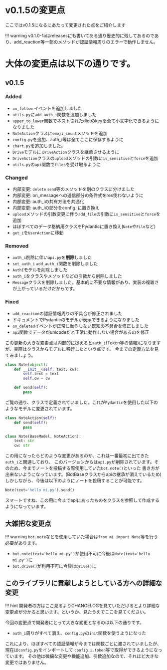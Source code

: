 # v0.1.5の変更点

ここではv0.1.5になるにあたって変更された点をご紹介します

!!! warning
    v0.1.0-1aはreleasesにも書いてある通り歴史的に残してあるのであり、add_reaction等一部のメソッドが認証情報周りのエラーで動作しません。

# 大体の変更点は以下の通りです。

## v0.1.5

### Added

- `on_follow` イベントを追加しました
- `utils.py`に`add_auth_i`関数を追加しました
- `upper_to_lower`関数でネストされたdictのkeyを全て小文字化できるようになりました
- `NoteAction`クラスに`emoji_count`メソッドを追加
- `config.py`を追加、auth_i等は全てここに保存するように
- `chart.py`を追加しました。
- `Drive`モデルに `DriveAction`クラスを継承させるように
- `DriveAction`クラスの`upload`メソッドの引数に`is_sensitive`と`force`を追加
- `utils.py`の`api`関数で`files`を受け取るように

### Changed

- 内部変更: `delete` `send`等のメソッドを別のクラスに分けました
- 内部変更: on_messageへの送信部分の条件式をres使わないように
- 内部変更: auth_iの共有方法を共通化
- 内部変更: auth_iの部分をconfig.iに置き換え
- `upload`メソッドの引数変更に伴う`add_file`の引数に`is_sensitive`と`force`を追加
- ほぼすべてのデータ格納用クラスをPydanticに置き換え(`Note`や`File`など)
- `get_i`を`UserAction`に移動

### Removed

- `auth_i`削除に伴い`api.py`を**削除**しました
- `set_auth_i` `add_auth_i`関数を削除しました
- `AuthI`モデルを削除しました
- `auth_i`をクラスやメソッドなどの引数から削除しました
- `Message`クラスを削除しました。基本的に不要な情報があり、実装の複雑さが上がっているだけだからです。

### Fixed

- `add_reaction`の認証情報周りの不具合が修正されました
- ドキュメントでPydanticのモデルが表示できるようになりました
- `on_deleted`イベントが正常に動作しない既知の不具合を修正しました
- `api`関数でデータがunicodeだと正常に動作しない場合があるのを修正

この更新の大きな変更点は内部的に捉えると`auth_i`(Token等の情報)になりますが、実際はクラスからモデルに移行したという点です。
今までの定義方法を見てみましょう。
```python
class Note(object):
    def __init__(self, text, cw):
        self.text = text
        self.cw = cw

    def send(self):
        pass
```
ご覧の通り、クラスで定義されていました。これが`Pydantic`を使用した以下のようなモデルに変更されています。

```python
class NoteAction(self):
    def send(self):
        pass

class Note(BaseModel, NoteAction):
    text: str
    cw: str
```
この用になったらどのような変更があるのか、これは一番最初に出てきた`auth_i`と関連しており、
このバージョンからは`api.py`が削除されています。そのため、今までノートを投稿する際使用していた`bot.note()`といった
書き方が出来ないようになっています。(BotBaseクラスからapiの継承が消えているため)しかしながら、今後は以下のようにノートを投稿することが可能です。
```python
Note(text='hello mi.py').send()
```
スマートですね、この用に今までapiにあったものをクラスを参照して作成するようになっています。

## 大雑把な変更点

!!! warning
    `bot.note`などを使用していた場合は`from mi import Note`等を行う必要があります。

- `bot.note(text='hello mi.py')`が使用不可に今後は`Note(text='hello mi.py')`に
- `bot.drive()`が利用不可に今後は`Drive()`に


## このライブラリに貢献しようとしている方への詳細な変更

!!! hint
    開発者の方はここ見るよりCHANGELOGを見ていただけるとより詳細な変更点が分かると思います。というか、見たうえでここを見てください。

今回の変更点で開発者にとって大きな変更となるのは以下の通りです。
 
- `auth_i`周りがすべて消え、`config.py`の`init`関数を使うようになった

これにより、ほぼすべての認証情報が今までは関数ごとに渡されていましたが、現在は`config.py`をインポートして
`config.i.token`等で取得ができるようになっています。
その他は微細な変更や機能追加、引数追加なので、それほど大きな変更ではありません。